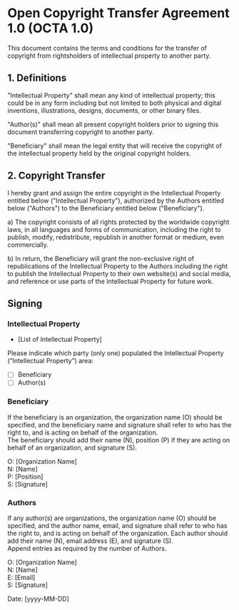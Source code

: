 # Open Copyright Transfer Agreement 1.0 (OCTA 1.0)
This document contains the terms and conditions for the transfer of
copyright from rightsholders of intellectual property to another party.

## 1. Definitions
"Intellectual Property" shall mean any kind of intellectual property;
this could be in any form including but not limited to both physical
and digital inventions, illustrations, designs, documents, or other
binary files.

"Author(s)" shall mean all present copyright holders prior to signing
this document transferring copyright to another party.

"Beneficiary" shall mean the legal entity that will receive the
copyright of the intellectual property held by the original copyright
holders.

## 2. Copyright Transfer
I hereby grant and assign the entire copyright in the
Intellectual Property entitled below ("Intellectual Property"),
authorized by the Authors entitled below ("Authors") to the Beneficiary
entitled below ("Beneficiary").

a) The copyright consists of all rights protected by the worldwide
copyright laws, in all languages and forms of communication, including
the right to publish, modify, redistribute, republish in another format
or medium, even commercially.

b) In return, the Beneficiary will grant the non-exclusive right of
republications of the Intellectual Property to the Authors including
the right to publish the Intellectual Property to their own website(s)
and social media, and reference or use parts of the
Intellectual Property for future work.

## Signing
### Intellectual Property
* [List of Intellectual Property]

Please indicate which party (only one) populated the
Intellectual Property (“Intellectual Property”) area:

* [ ] Beneficiary  
* [ ] Author(s)

### Beneficiary
If the beneficiary is an organization, the organization name (O) should
be specified, and the beneficiary name and signature shall refer to who 
has the right to, and is acting on behalf of the organization.  
The beneficiary should add their name (N), position (P) if they are
acting on behalf of an organization, and signature (S).

O: [Organization Name]  
N: [Name]  
P: [Position]  
S: [Signature]  

### Authors
If any author(s) are organizations, the organization name (O) should
be specified, and the author name, email, and signature shall refer to
who has the right to, and is acting on behalf of the organization.
Each author should add their name (N), email address (E), and
signature (S).  
Append entries as required by the number of Authors.

O: [Organization Name]  
N: [Name]  
E: [Email]  
S: [Signature]

Date: [yyyy-MM-DD]
